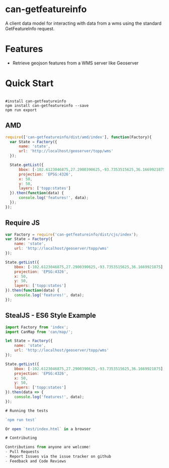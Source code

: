 <!--
@page can-getfeatureinfo Home
@group can-getfeatureinfo.types Type Definitions
-->

# can-getfeatureinfo
A client data model for interacting with data from a wms using
the standard GetFeatureInfo request.

# Features
 - Retrieve geojson features from a WMS server like Geoserver

# Quick Start

```

#install can-getfeatureinfo
npm install can-getfeatureinfo --save
npm run export
```

## AMD

```javascript
require(['can-getfeatureinfo/dist/amd/index'], function(Factory){
  var State = Factory({
      name: 'state',
      url: 'http://localhost/geoserver/topp/wms'
  });

  State.getList({
      bbox: [-102.6123046875,27.2900390625,-93.7353515625,36.1669921875],
      projection: 'EPSG:4326',
      x: 50,
      y: 50,
      layers: ['topp:states']
  }).then(function(data) {
      console.log('features!', data);
  });
});
```

## Require JS

```javascript
var Factory = require('can-getfeatureinfo/dist/cjs/index');
var State = Factory({
    name: 'state',
    url: 'http://localhost/geoserver/topp/wms'
});

State.getList({
    bbox: [-102.6123046875,27.2900390625,-93.7353515625,36.1669921875],
    projection: 'EPSG:4326',
    x: 50,
    y: 50,
    layers: ['topp:states']
}).then(function(data) {
    console.log('features!', data);
});
```

## StealJS - ES6 Style Example

```javascript
import Factory from 'index';
import CanMap from 'can/map/';

let State = Factory({
    name: 'state',
    url: 'http://localhost/geoserver/topp/wms'
});

State.getList({
    bbox: [-102.6123046875,27.2900390625,-93.7353515625,36.1669921875],
    projection: 'EPSG:4326',
    x: 50,
    y: 50,
    layers: ['topp:states']
}).then(data => {
    console.log('features!', data);
});

# Running the tests

`npm run test`

Or open `test/index.html` in a browser

# Contributing

Contributions from anyone are welcome!
- Pull Requests
- Report Issues via the issue tracker on github
- Feedback and Code Reviews

